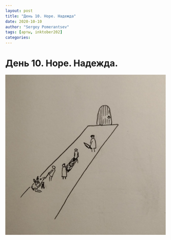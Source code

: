 ```yaml
---
layout: post
title: "День 10. Hope. Надежда"
date: 2020-10-10
author: "Sergey Pomerantsev"
tags: [арты, inktober202]
categories:
---
```


# День 10. Hope. Надежда.

![](/assets/images/inktober20-10.jpg)
